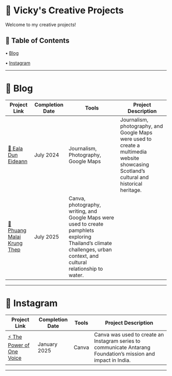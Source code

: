 # 🎨 Vicky's Creative Projects
Welcome to my creative projects! <p>
## 📑 Table of Contents <br>
• [Blog](https://github.com/redefiningvicky/Creative-Projects?tab=readme-ov-file#-blog-)  <p>
• [Instagram](https://github.com/redefiningvicky/Creative-Projects?tab=readme-ov-file#-instagram-)  <p>

---
# 📝 Blog <br>

| Project Link  | Completion Date | Tools | Project Description |
| ------------- | ------------- | ------------- | ------------- |
| [🦢 Eala Dun Eideann](https://github.com/redefiningvicky/Eala-Dun-Eideann)  | July 2024  | Journalism, Photography, Google Maps  | Journalism, photography, and Google Maps were used to create a multimedia website showcasing Scotland’s cultural and historical heritage.  |
| [🌼 Phuang Malai Krung Thep](https://github.com/redefiningvicky/Phuang-Malai-Krung-Thep)  | July 2025  | Canva, photography, writing, and Google Maps were used to create pamphlets exploring Thailand’s climate challenges, urban context, and cultural relationship to water.   |

---
# 📸 Instagram <br>

| Project Link  | Completion Date | Tools | Project Description |
| ------------- | ------------- | ------------- | ------------- |
| [⚡ The Power of One Voice](https://github.com/redefiningvicky/The-Power-of-One-Voice)  | January 2025  | Canva  | Canva was used to create an Instagram series to communicate Antarang Foundation’s mission and impact in India.  |

---
